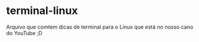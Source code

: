 # terminal-linux
Arquivo que comtem dicas de terminal para o Linux
que está no nosso cano do YouTube ;D
